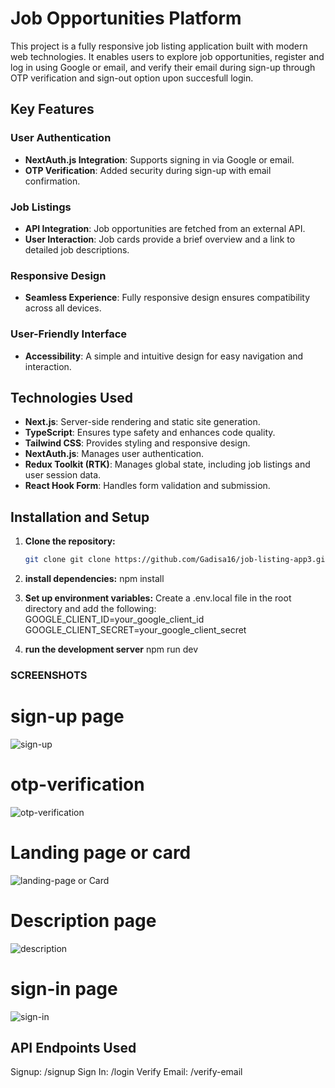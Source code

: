 # Job Opportunities Platform

This project is a fully responsive job listing application built with modern web technologies. It enables users to explore job opportunities, register and log in using Google or email, and verify their email during sign-up through OTP verification and sign-out option upon succesfull login.

## Key Features

### User Authentication
- **NextAuth.js Integration**: Supports signing in via Google or email.
- **OTP Verification**: Added security during sign-up with email confirmation.

### Job Listings
- **API Integration**: Job opportunities are fetched from an external API.
- **User Interaction**: Job cards provide a brief overview and a link to detailed job descriptions.

### Responsive Design
- **Seamless Experience**: Fully responsive design ensures compatibility across all devices.

### User-Friendly Interface
- **Accessibility**: A simple and intuitive design for easy navigation and interaction.

## Technologies Used
- **Next.js**: Server-side rendering and static site generation.
- **TypeScript**: Ensures type safety and enhances code quality.
- **Tailwind CSS**: Provides styling and responsive design.
- **NextAuth.js**: Manages user authentication.
- **Redux Toolkit (RTK)**: Manages global state, including job listings and user session data.
- **React Hook Form**: Handles form validation and submission.

## Installation and Setup

1. **Clone the repository:**
   ```bash
   git clone git clone https://github.com/Gadisa16/job-listing-app3.git

2. **install dependencies:**
   npm install

3. **Set up environment variables:**
Create a .env.local file in the root directory and add the following:
      GOOGLE_CLIENT_ID=your_google_client_id
      GOOGLE_CLIENT_SECRET=your_google_client_secret

4. **run the development server**
   npm run dev

### SCREENSHOTS
 # sign-up page
  ![sign-up](./public/images/sign-up.png)

 # otp-verification
  ![otp-verification](./public/images/otp.png)

# Landing page or card
 ![landing-page or Card](./public/images/landing-page.png)

# Description page
 ![description](./public/images/screen2.png)

# sign-in page
 ![sign-in](./public/images/signin.png)



## API Endpoints Used
   Signup: /signup
   Sign In: /login
   Verify Email: /verify-email
